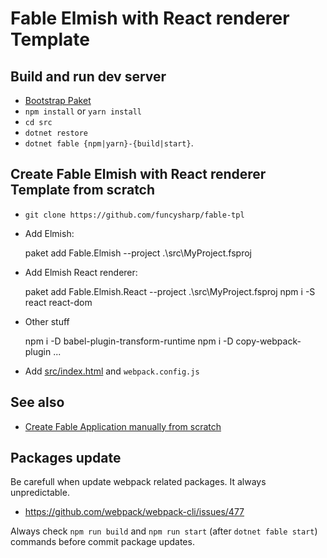 # Fable Elmish with React renderer Template 

## Build and run dev server

- [Bootstrap Paket](https://gist.github.com/maestrow/94d99017380adbcadff29f048f423729#file-paket-bootstrap-md)
- `npm install` or `yarn install`
- `cd src`
- `dotnet restore`
- `dotnet fable {npm|yarn}-{build|start}`.


## Create Fable Elmish with React renderer Template from scratch

- `git clone https://github.com/funcysharp/fable-tpl`

- Add Elmish: 
    
    paket add Fable.Elmish --project .\src\MyProject.fsproj
    
- Add Elmish React renderer:
    
    paket add Fable.Elmish.React --project .\src\MyProject.fsproj
    npm i -S react react-dom 
    
- Other stuff

    npm i -D babel-plugin-transform-runtime
    npm i -D copy-webpack-plugin
    ...
    
- Add [src/index.html](https://github.com/fable-elmish/sample-react-counter/blob/master/src/index.html) and `webpack.config.js`


## See also

- [Create Fable Application manually from scratch](https://gist.github.com/maestrow/70ed3fcee7127cac9b860923ea5e76a2)


## Packages update

Be carefull when update webpack related packages. It always unpredictable.

- https://github.com/webpack/webpack-cli/issues/477

Always check `npm run build` and `npm run start` (after `dotnet fable start`) commands before commit package updates.